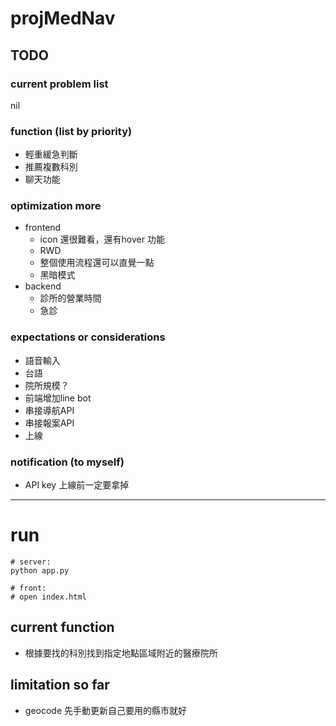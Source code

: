 # projMedNav
## TODO
### current problem list
nil

### function (list by priority)
- 輕重緩急判斷
- 推薦複數科別
- 聊天功能

### optimization more 
- frontend
  - icon 還很難看，還有hover 功能
  - RWD
  - 整個使用流程還可以直覺一點
  - 黑暗模式
- backend
  - 診所的營業時間
  - 急診

### expectations or considerations
- 語音輸入
- 台語
- 院所規模？
- 前端增加line bot
- 串接導航API
- 串接報案API
- 上線

### notification (to myself) 
- API key 上線前一定要拿掉
  

  
---
# run
```
# server:
python app.py

# front:
# open index.html
```
## current function
- 根據要找的科別找到指定地點區域附近的醫療院所
## limitation so far
- geocode 先手動更新自己要用的縣市就好